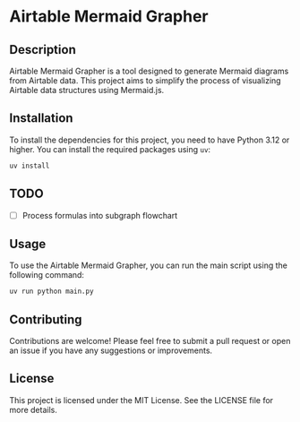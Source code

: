 # Airtable Mermaid Grapher

## Description
Airtable Mermaid Grapher is a tool designed to generate Mermaid diagrams from Airtable data. This project aims to simplify the process of visualizing Airtable data structures using Mermaid.js.

## Installation
To install the dependencies for this project, you need to have Python 3.12 or higher. You can install the required packages using `uv`:

```bash
uv install
```

## TODO
- [ ] Process formulas into subgraph flowchart

## Usage
To use the Airtable Mermaid Grapher, you can run the main script using the following command:

```bash
uv run python main.py
```

## Contributing
Contributions are welcome! Please feel free to submit a pull request or open an issue if you have any suggestions or improvements.

## License
This project is licensed under the MIT License. See the LICENSE file for more details.

